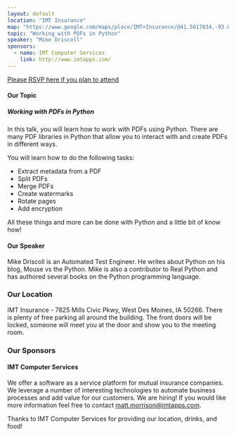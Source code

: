 ```yaml
---
layout: default
location: "IMT Insurance"
map: "https://www.google.com/maps/place/IMT+Insurance/@41.5617034,-93.8171068,17z/data=!4m12!1m6!3m5!1s0x87ec20eab4269f05:0xbc0e6c84692b52e2!2sIMT+Insurance!8m2!3d41.5617837!4d-93.8158623!3m4!1s0x87ec20eab4269f05:0xbc0e6c84692b52e2!8m2!3d41.5617837!4d-93.8158623"
topic: "Working with PDFs in Python"
speaker: "Mike Driscoll"
sponsors:
  - name: IMT Computer Services
    link: http://www.imtapps.com/
---
```


[Please RSVP here if you plan to attend](https://www.eventbrite.com/e/september-2019-meeting-tickets-70350513279)

#### Our Topic

##### Working with PDFs in Python

In this talk, you will learn how to work with PDFs using Python. There are many PDF libraries in Python that allow you to interact with and create PDFs in different ways.

You will learn how to do the following tasks:

* Extract metadata from a PDF
* Split PDFs
* Merge PDFs
* Create watermarks
* Rotate pages
* Add encryption

All these things and more can be done with Python and a little bit of know how!


#### Our Speaker

Mike Driscoll is an Automated Test Engineer. He writes about Python on his blog, Mouse vs the Python. Mike is also a contributor to Real Python and has authored several books on the Python programming language.


### Our Location

IMT Insurance - 7825 Mills Civic Pkwy, West Des Moines, IA 50266. There is plenty of free parking all around the building. The front doors will be locked, someone will meet you at the door and show you to the meeting room.

### Our Sponsors

#### IMT Computer Services

We offer a software as a service platform for mutual insurance companies. We leverage a number of interesting technologies to automate business processes and add value for our customers. We are hiring! If you would like more information feel free to contact matt.morrison@imtapps.com.

Thanks to IMT Computer Services for providing our location, drinks, and food!
